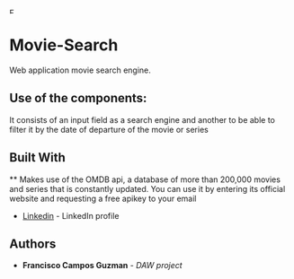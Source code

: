 
<a href=""><img src="https://i.pinimg.com/originals/83/46/f4/8346f4d15db10df3e612e7259f7f9672.gif" title="Click to demo" alt="FranciscoCamposGuzman" width="10" height="10"></a>

# Movie-Search

Web application movie search engine.

## Use of the components:

It consists of an input field as a search engine and another to be able to filter it by the date of 
departure of the movie or series

## Built With


** Makes use of the OMDB api, a database of more than 200,000 movies and series that is constantly updated. You can use it by entering its official website and requesting a free apikey to your email

* [Linkedin](www.linkedin.com/in/francisco-campos-guzmán-62a10a150) - LinkedIn profile

## Authors

* **Francisco Campos Guzman** - *DAW project*
